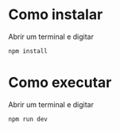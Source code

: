 # Como instalar

Abrir um terminal e digitar
```
npm install
```

# Como executar

Abrir um terminal e digitar
```
npm run dev